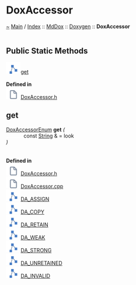 <!DOCTYPE html>
<html>
<head>
</head>
<body>
<a id="doxaccessor"></a>
<h1>DoxAccessor</h1>
<a id="classMdDox_1_1Doxygen_1_1DoxAccessor"></a>
<a id="mddoxdoxygendoxaccessor"></a>
<a href="https://github.com/CharlesCarley/MdDox">~</a>
<a href="indexpage.md#main">Main</a>
<span class="inline-text">/</span>
<a href="index.md#index">Index</a>
<span class="inline-text">::</span>
<a href="namespaceMdDox.md#mddox">MdDox</a>
<span class="inline-text">::</span>
<a href="namespaceMdDox_1_1Doxygen.md#doxygen">Doxygen</a>
<span class="inline-text">::</span>
<span class="bold-text"><b>DoxAccessor</b></span>
<br/>
<br/>
<a id="public-static-methods"></a>
<h2>Public Static Methods</h2>
<span class="icon-list-item"><a href="#get" class="icon-list-item"><img src="../images/class24px.svg" class="icon-list-item"/><span class="icon-list-item">get</span>
</a>
</span>
<br/>
<br/>
<span class="bold-text"><b>Defined in</b></span>
<br/>
<span class="icon-list-item"><a href="https://github.com/CharlesCarley/MdDox/blob/master/Tools/Doxygen/DoxAccessor.h#L76" class="icon-list-item"><img src="../images/file24px.svg" class="icon-list-item"/><span class="icon-list-item">DoxAccessor.h</span>
</a>
</span>
<br/>
<a id="get"></a>
<h2>get</h2>
<a href="namespaceMdDox_1_1Doxygen.md#doxaccessorenum">DoxAccessorEnum</a>
<span class="bold-text"><b>get</b></span>
<span class="italic-text"><i>(</i></span>
<div class="paragraph">
<span class="paragraph"><img src="../images/horSpace24px.svg"/><span class="inline-text">const </span>
<a href="namespaceMdDox.md#string">String</a>
<span class="inline-text"> &amp;</span>
<span class="inline-text"> = </span>
<span class="inline-text">look</span>
</span>
</div>
<span class="italic-text"><i>)</i></span>
<br/>
<br/>
<br/>
<span class="bold-text"><b>Defined in</b></span>
<br/>
<span class="icon-list-item"><a href="https://github.com/CharlesCarley/MdDox/blob/master/Tools/Doxygen/DoxAccessor.h#L78" class="icon-list-item"><img src="../images/file24px.svg" class="icon-list-item"/><span class="icon-list-item">DoxAccessor.h</span>
</a>
</span>
<br/>
<span class="icon-list-item"><a href="https://github.com/CharlesCarley/MdDox/blob/master/Tools/Doxygen/DoxAccessor.cpp#L30" class="icon-list-item"><img src="../images/file24px.svg" class="icon-list-item"/><span class="icon-list-item">DoxAccessor.cpp</span>
</a>
</span>
<br/>
<span class="icon-list-item"><a href="namespaceMdDox_1_1Doxygen.md#da_assign" class="icon-list-item"><img src="../images/class24px.svg" class="icon-list-item"/><span class="icon-list-item">DA_ASSIGN</span>
</a>
</span>
<br/>
<span class="icon-list-item"><a href="namespaceMdDox_1_1Doxygen.md#da_copy" class="icon-list-item"><img src="../images/class24px.svg" class="icon-list-item"/><span class="icon-list-item">DA_COPY</span>
</a>
</span>
<br/>
<span class="icon-list-item"><a href="namespaceMdDox_1_1Doxygen.md#da_retain" class="icon-list-item"><img src="../images/class24px.svg" class="icon-list-item"/><span class="icon-list-item">DA_RETAIN</span>
</a>
</span>
<br/>
<span class="icon-list-item"><a href="namespaceMdDox_1_1Doxygen.md#da_weak" class="icon-list-item"><img src="../images/class24px.svg" class="icon-list-item"/><span class="icon-list-item">DA_WEAK</span>
</a>
</span>
<br/>
<span class="icon-list-item"><a href="namespaceMdDox_1_1Doxygen.md#da_strong" class="icon-list-item"><img src="../images/class24px.svg" class="icon-list-item"/><span class="icon-list-item">DA_STRONG</span>
</a>
</span>
<br/>
<span class="icon-list-item"><a href="namespaceMdDox_1_1Doxygen.md#da_unretained" class="icon-list-item"><img src="../images/class24px.svg" class="icon-list-item"/><span class="icon-list-item">DA_UNRETAINED</span>
</a>
</span>
<br/>
<span class="icon-list-item"><a href="namespaceMdDox_1_1Doxygen.md#da_invalid" class="icon-list-item"><img src="../images/class24px.svg" class="icon-list-item"/><span class="icon-list-item">DA_INVALID</span>
</a>
</span>
<br/>
<br/>
</div>
</div>
</body>
</html>
